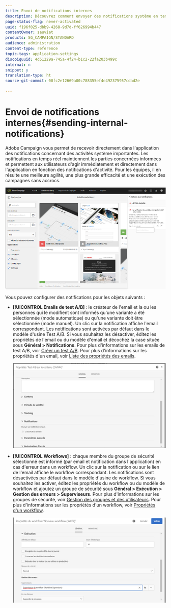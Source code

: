 ```yaml
---
title: Envoi de notifications internes
description: Découvrez comment envoyer des notifications système en temps réel à vos utilisateurs Adobe Campaign.
page-status-flag: never-activated
uuid: f196f025-dbb9-4268-9d7d-ff626994b447
contentOwner: sauviat
products: SG_CAMPAIGN/STANDARD
audience: administration
content-type: reference
topic-tags: application-settings
discoiquuid: 4d51229a-745a-4f24-b1c2-22fa203b499c
internal: n
snippet: y
translation-type: ht
source-git-commit: 00fc2e12669a00c788355ef4e492375957cdad2e

---
```



# Envoi de notifications internes{#sending-internal-notifications}

Adobe Campaign vous permet de recevoir directement dans l'application des notifications concernant des activités système importantes. Les notifications en temps réel maintiennent les parties concernées informées et permettent aux utilisateurs d'agir immédiatement et directement dans l'application en fonction des notifications d'activité. Pour les équipes, il en résulte une meilleure agilité, une plus grande efficacité et une exécution des campagnes sans accrocs.

![](assets/pulse_3.png)

Vous pouvez configurer des notifications pour les objets suivants :

* **[!UICONTROL Emails de test A/B]** : le créateur de l'email et la ou les personnes qui le modifient sont informés qu'une variante a été sélectionnée (mode automatique) ou qu'une variante doit être sélectionnée (mode manuel). Un clic sur la notification affiche l'email correspondant. Les notifications sont activées par défaut dans le modèle d'usine Test A/B. Si vous souhaitez les désactiver, éditez les propriétés de l'email ou du modèle d'email et décochez la case située sous **Général &gt; Notifications**. Pour plus d'informations sur les emails de test A/B, voir [Créer un test A/B](../../channels/using/designing-an-a-b-test-email.md). Pour plus d'informations sur les propriétés d'un email, voir [Liste des propriétés des emails](../../administration/using/configuring-email-channel.md#list-of-email-properties).

   ![](assets/pulse_2.png)

* **[!UICONTROL Workflows]** : chaque membre du groupe de sécurité sélectionné est informé (par email et notification dans l'application) en cas d'erreur dans un workflow. Un clic sur la notification ou sur le lien de l'email affiche le workflow correspondant. Les notifications sont désactivées par défaut dans le modèle d'usine de workflow. Si vous souhaitez les activer, éditez les propriétés du workflow ou du modèle de workflow et ajoutez un groupe de sécurité sous **Général &gt; Exécution &gt; Gestion des erreurs &gt; Superviseurs**. Pour plus d'informations sur les groupes de sécurité, voir [Gestion des groupes et des utilisateurs](../../administration/using/managing-groups-and-users.md). Pour plus d'informations sur les propriétés d'un workflow, voir [Propriétés d'un workflow](../../automating/using/executing-a-workflow.md#workflow-properties).

   ![](assets/pulse_1.png)

